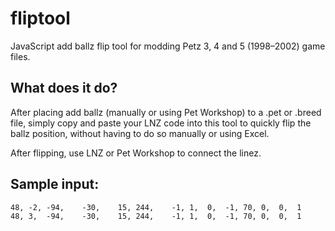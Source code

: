 # fliptool
JavaScript add ballz flip tool for modding Petz 3, 4 and 5 (1998–2002) game files.

## What does it do?
After placing add ballz (manually or using Pet Workshop) to a .pet or .breed file, simply copy and paste your LNZ code into this tool to quickly flip the ballz position, without having to do so manually or using Excel.

After flipping, use LNZ or Pet Workshop to connect the linez.

## Sample input:

```
48,	-2,	-94,	-30,	15,	244,	-1,	1,	0,	-1,	70,	0,	0,	1
48,	3,	-94,	-30,	15,	244,	-1,	1,	0,	-1,	70,	0,	0,	1
```
